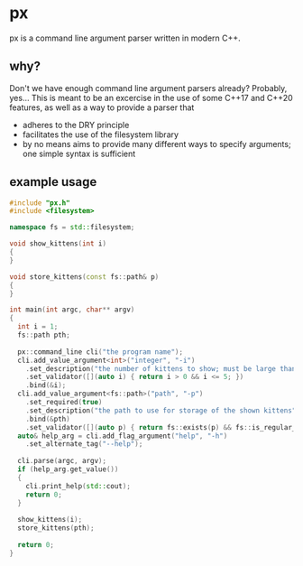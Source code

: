 # px
px is a command line argument parser written in modern C++.
## why?
Don't we have enough command line argument parsers already? Probably, yes...
This is meant to be an excercise in the use of some C++17 and C++20 features, as well as a way to provide a parser that
- adheres to the DRY principle
- facilitates the use of the filesystem library
- by no means aims to provide many different ways to specify arguments; one simple syntax is sufficient

## example usage
```c++
#include "px.h"
#include <filesystem>

namespace fs = std::filesystem;

void show_kittens(int i)
{
}

void store_kittens(const fs::path& p)
{
}

int main(int argc, char** argv)
{
  int i = 1;
  fs::path pth;
  
  px::command_line cli("the program name");
  cli.add_value_argument<int>("integer", "-i")
    .set_description("the number of kittens to show; must be large than 0 and 5 at most")
    .set_validator([](auto i) { return i > 0 && i <= 5; })
    .bind(&i);
  cli.add_value_argument<fs::path>("path", "-p")
    .set_required(true)
    .set_description("the path to use for storage of the shown kittens")
    .bind(&pth)
    .set_validator([](auto p) { return fs::exists(p) && fs::is_regular_file(p); });
  auto& help_arg = cli.add_flag_argument("help", "-h")
    .set_alternate_tag("--help");
  
  cli.parse(argc, argv);
  if (help_arg.get_value())
  {
    cli.print_help(std::cout);
    return 0;
  }
  
  show_kittens(i);
  store_kittens(pth);
  
  return 0;
}
```
